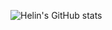 
![Helin's GitHub stats](https://github-readme-stats-mu-khaki.vercel.app/api?username=helincesxyz&show_icons=true&theme=tokyonight)



